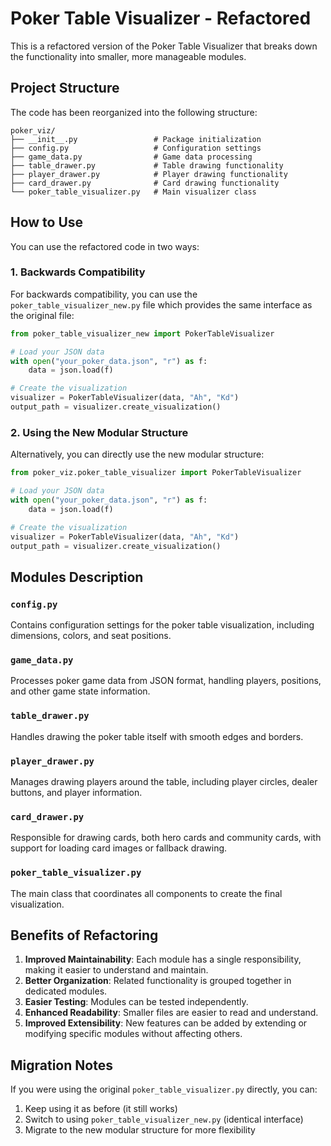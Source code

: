 # Poker Table Visualizer - Refactored

This is a refactored version of the Poker Table Visualizer that breaks down the functionality into smaller, more manageable modules.

## Project Structure

The code has been reorganized into the following structure:

```
poker_viz/
├── __init__.py                 # Package initialization
├── config.py                   # Configuration settings
├── game_data.py                # Game data processing
├── table_drawer.py             # Table drawing functionality
├── player_drawer.py            # Player drawing functionality
├── card_drawer.py              # Card drawing functionality
└── poker_table_visualizer.py   # Main visualizer class
```

## How to Use

You can use the refactored code in two ways:

### 1. Backwards Compatibility

For backwards compatibility, you can use the `poker_table_visualizer_new.py` file which provides the same interface as the original file:

```python
from poker_table_visualizer_new import PokerTableVisualizer

# Load your JSON data
with open("your_poker_data.json", "r") as f:
    data = json.load(f)

# Create the visualization
visualizer = PokerTableVisualizer(data, "Ah", "Kd")
output_path = visualizer.create_visualization()
```

### 2. Using the New Modular Structure

Alternatively, you can directly use the new modular structure:

```python
from poker_viz.poker_table_visualizer import PokerTableVisualizer

# Load your JSON data
with open("your_poker_data.json", "r") as f:
    data = json.load(f)

# Create the visualization
visualizer = PokerTableVisualizer(data, "Ah", "Kd")
output_path = visualizer.create_visualization()
```

## Modules Description

### `config.py`

Contains configuration settings for the poker table visualization, including dimensions, colors, and seat positions.

### `game_data.py`

Processes poker game data from JSON format, handling players, positions, and other game state information.

### `table_drawer.py`

Handles drawing the poker table itself with smooth edges and borders.

### `player_drawer.py`

Manages drawing players around the table, including player circles, dealer buttons, and player information.

### `card_drawer.py`

Responsible for drawing cards, both hero cards and community cards, with support for loading card images or fallback drawing.

### `poker_table_visualizer.py`

The main class that coordinates all components to create the final visualization.

## Benefits of Refactoring

1. **Improved Maintainability**: Each module has a single responsibility, making it easier to understand and maintain.
2. **Better Organization**: Related functionality is grouped together in dedicated modules.
3. **Easier Testing**: Modules can be tested independently.
4. **Enhanced Readability**: Smaller files are easier to read and understand.
5. **Improved Extensibility**: New features can be added by extending or modifying specific modules without affecting others.

## Migration Notes

If you were using the original `poker_table_visualizer.py` directly, you can:

1. Keep using it as before (it still works)
2. Switch to using `poker_table_visualizer_new.py` (identical interface)
3. Migrate to the new modular structure for more flexibility
